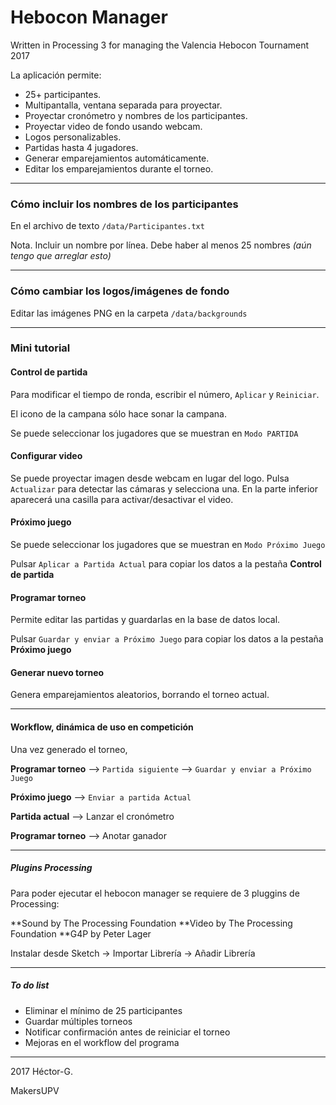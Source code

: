 # Hebocon Manager
Written in Processing 3 for managing the Valencia Hebocon Tournament 2017

La aplicación permite:
  * 25+ participantes.
  * Multipantalla, ventana separada para proyectar.
  * Proyectar cronómetro y nombres de los participantes.
  * Proyectar video de fondo usando webcam.
  * Logos personalizables.
  * Partidas hasta 4 jugadores.
  * Generar emparejamientos automáticamente.
  * Editar los emparejamientos durante el torneo.

***


### Cómo incluir los nombres de los participantes
En el archivo de texto `/data/Participantes.txt`

   Nota. Incluir un nombre por línea. Debe haber al menos 25 nombres *(aún tengo que arreglar esto)*

***


### Cómo cambiar los logos/imágenes de fondo
Editar las imágenes PNG en la carpeta `/data/backgrounds`


***


### Mini tutorial
#### Control de partida
Para modificar el tiempo de ronda, escribir el número, `Aplicar` y `Reiniciar`.

El icono de la campana sólo hace sonar la campana.

Se puede seleccionar los jugadores que se muestran en `Modo PARTIDA`


#### Configurar video
Se puede proyectar imagen desde webcam en lugar del logo. Pulsa `Actualizar` para detectar las cámaras y selecciona una. En la parte inferior aparecerá una casilla para activar/desactivar el video.


#### Próximo juego
Se puede seleccionar los jugadores que se muestran en `Modo Próximo Juego`

Pulsar `Aplicar a Partida Actual` para copiar los datos a la pestaña **Control de partida**


#### Programar torneo
Permite editar las partidas y guardarlas en la base de datos local.

Pulsar `Guardar y enviar a Próximo Juego` para copiar los datos a la pestaña **Próximo juego**


#### Generar nuevo torneo
Genera emparejamientos aleatorios, borrando el torneo actual.


***


#### Workflow, dinámica de uso en competición
Una vez generado el torneo,

**Programar torneo** --> `Partida siguiente` --> `Guardar y enviar a Próximo Juego`

**Próximo juego** --> `Enviar a partida Actual`

**Partida actual** --> Lanzar el cronómetro

**Programar torneo** --> Anotar ganador


***

##### Plugins Processing
Para poder ejecutar el hebocon manager se requiere de 3 pluggins de Processing:

**Sound by The Processing Foundation
**Video by The Processing Foundation
**G4P by Peter Lager

Instalar desde Sketch -> Importar Librería -> Añadir Librería


***

##### To do list
  * Eliminar el mínimo de 25 participantes
  * Guardar múltiples torneos
  * Notificar confirmación antes de reiniciar el torneo
  * Mejoras en el workflow del programa
  
  
***
  
  
2017 Héctor-G.

MakersUPV
